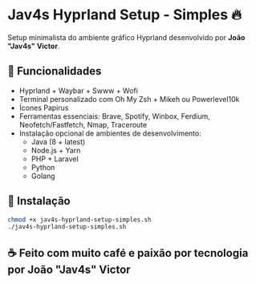 
# Jav4s Hyprland Setup - Simples 🔥

Setup minimalista do ambiente gráfico Hyprland desenvolvido por **João "Jav4s" Victor**.

## 🎯 Funcionalidades

- Hyprland + Waybar + Swww + Wofi
- Terminal personalizado com Oh My Zsh + Mikeh ou Powerlevel10k
- Ícones Papirus
- Ferramentas essenciais: Brave, Spotify, Winbox, Ferdium, Neofetch/Fastfetch, Nmap, Traceroute
- Instalação opcional de ambientes de desenvolvimento:
  - Java (8 + latest)
  - Node.js + Yarn
  - PHP + Laravel
  - Python
  - Golang

## 🚀 Instalação

```bash
chmod +x jav4s-hyprland-setup-simples.sh
./jav4s-hyprland-setup-simples.sh
```

## ☕ Feito com muito café e paixão por tecnologia por **João "Jav4s" Victor**
